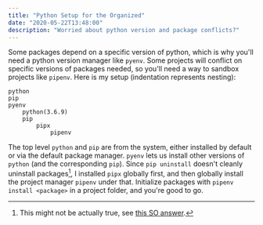 ```yaml
---
title: "Python Setup for the Organized"
date: "2020-05-22T13:48:00"
description: "Worried about python version and package conflicts?"
---
```


Some packages depend on a specific version of python, which is why you'll need a python version manager like `pyenv`. Some projects will conflict on specific versions of packages needed, so you'll need a way to sandbox projects like `pipenv`. Here is my setup (indentation represents nesting):

```
python
pip
pyenv
	python(3.6.9)
	pip
		pipx
			pipenv
```

The top level `python` and `pip` are from the system, either installed by default or via the default package manager. `pyenv` lets us install other versions of `python` (and the corresponding `pip`). Since `pip uninstall` doesn't cleanly uninstall packages[^1], I installed `pipx` globally first, and then globally install the project manager `pipenv` under that. Initialize packages with `pipenv install <package>` in a project folder, and you're good to go.

[^1]: This might not be actually true, see [this SO answer](https://stackoverflow.com/a/35524522).

